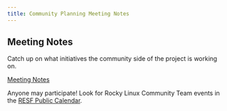 ```yaml
---
title: Community Planning Meeting Notes
---
```

## Meeting Notes

Catch up on what initiatives the community side of the project is working on.

[Meeting Notes](https://docs.google.com/document/d/1XyGS8S-A_pq2dsBIfZ2m9Pj0dKc71mbcZhxielISvb4/edit?usp=sharing)

Anyone may participate! Look for Rocky Linux Community Team events in the [RESF Public Calendar](https://calendar.google.com/calendar/u/0/embed?src=c_2e1oqh6t0i6sqhja5nu9lq8lgo@group.calendar.google.com).
